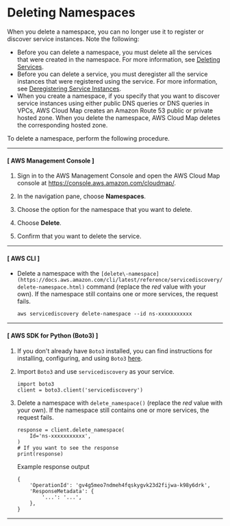 # Deleting Namespaces<a name="deleting-namespaces"></a>

When you delete a namespace, you can no longer use it to register or discover service instances\. Note the following:
+ Before you can delete a namespace, you must delete all the services that were created in the namespace\. For more information, see [Deleting Services](deleting-services.md)\.
+ Before you can delete a service, you must deregister all the service instances that were registered using the service\. For more information, see [Deregistering Service Instances](deregistering-instances.md)\.
+ When you create a namespace, if you specify that you want to discover service instances using either public DNS queries or DNS queries in VPCs, AWS Cloud Map creates an Amazon Route 53 public or private hosted zone\. When you delete the namespace, AWS Cloud Map deletes the corresponding hosted zone\.

To delete a namespace, perform the following procedure\.

------
#### [ AWS Management Console ]

1. Sign in to the AWS Management Console and open the AWS Cloud Map console at [https://console\.aws\.amazon\.com/cloudmap/](https://console.aws.amazon.com/cloudmap/)\.

1. In the navigation pane, choose **Namespaces**\.

1. Choose the option for the namespace that you want to delete\.

1. Choose **Delete**\.

1. Confirm that you want to delete the service\.

------
#### [ AWS CLI ]
+ Delete a namespace with the `[delete\-namespace](https://docs.aws.amazon.com/cli/latest/reference/servicediscovery/delete-namespace.html)` command \(replace the *red* value with your own\)\. If the namespace still contains one or more services, the request fails\.

  ```
  aws servicediscovery delete-namespace --id ns-xxxxxxxxxxx
  ```

------
#### [ AWS SDK for Python \(Boto3\) ]

1. If you don't already have `Boto3` installed, you can find instructions for installing, configuring, and using `Boto3` [here](https://boto3.amazonaws.com/v1/documentation/api/latest/guide/quickstart.html#installation)\.

1. Import `Boto3` and use `servicediscovery` as your service\.

   ```
   import boto3
   client = boto3.client('servicediscovery')
   ```

1. Delete a namespace with `delete_namespace()` \(replace the *red* value with your own\)\. If the namespace still contains one or more services, the request fails\.

   ```
   response = client.delete_namespace(
       Id='ns-xxxxxxxxxxx',
   )
   # If you want to see the response
   print(response)
   ```

   Example response output

   ```
   {
       'OperationId': 'gv4g5meo7ndmeh4fqskygvk23d2fijwa-k98y6drk',
       'ResponseMetadata': {
           '...': '...',
       },
   }
   ```

------